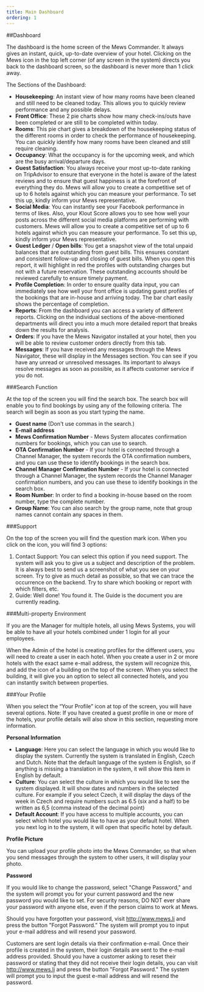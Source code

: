 ```yaml
---
title: Main Dashboard
ordering: 1
---
```


 <a name="Guide-Dashboard"></a>
##Dashboard

The dashboard is the home screen of the Mews Commander. It always gives an instant, quick, up-to-date overview of your hotel. Clicking on the Mews icon in the top left corner (of any screen in the system) directs you back to the dashboard screen, so the dashboard is never more than 1 click away.

The Sections of the Dashboard:

- **Housekeeping**: An instant view of how many rooms have been cleaned and still need to be cleaned today. This allows you to quickly review performance and any possible delays.
- **Front Office**: These 2 pie charts show how many check-ins/outs have been completed or are still to be completed within today.
- **Rooms**: This pie chart gives a breakdown of the housekeeping status of the different rooms in order to check the performance of housekeeping. You can quickly identify how many rooms have been cleaned and still require cleaning.
- **Occupancy**: What the occupancy is for the upcoming week, and which are the busy arrival/departure days.
- **Guest Satisfaction**: You always receive your most up-to-date ranking on TripAdvisor to ensure that everyone in the hotel is aware of the latest reviews and to ensure that guest happiness is at the forefront of everything they do. Mews will allow you to create a competitive set of up to 6 hotels against which you can measure your performance. To set this up, kindly inform your Mews representative.
- **Social Media**: You can instantly see your Facebook performance in terms of likes. Also, your Klout Score allows you to see how well your posts across the different social media platforms are performing with customers. Mews will allow you to create a competitive set of up to 6 hotels against which you can measure your performance. To set this up, kindly inform your Mews representative.
- **Guest Ledger** / **Open bills**: You get a snapshot view of the total unpaid balances that are outstanding from guest bills. This ensures constant and consistent follow-up and closing of guest bills. When you open this report, it will highlight in red the profiles with outstanding charges but not with a future reservation. These outstanding accounts should be reviewed carefully to ensure timely payment.
- **Profile Completion**: In order to ensure quality data input, you can immediately see how well your front office is updating guest profiles of the bookings that are in-house and arriving today. The bar chart easily shows the percentage of completion.
- **Reports**: From the dashboard you can access a variety of different reports. Clicking on the individual sections of the above-mentioned departments will direct you into a much more detailed report that breaks down the results for analysis.
- **Orders**: If you have the Mews Navigator installed at your hotel, then you will be able to review customer orders directly from this tab.
- **Messages**: If you have received any messages through the Mews Navigator, these will display in the Messages section. You can see if you have any unread or unresolved messages. Its important to always resolve messages as soon as possible, as it affects customer service if you do not.

 <a name="Search-Function"></a>
###Search Function

At the top of the screen you will find the search box. The search box will enable you to find bookings by using any of the following criteria. The search will begin as soon as you start typing the name.
- **Guest name** (Don't use commas in the search.)
- **E-mail address**
- **Mews Confirmation Number** - Mews System allocates confirmation numbers for bookings, which you can use to search.
- **OTA Confirmation Number** - If your hotel is connected through a Channel Manager, the system records the OTA confirmation numbers, and you can use these to identify bookings in the search box.
- **Channel Manager Confirmation Number** - If your hotel is connected through a Channel Manager, the system records the Channel Manager confirmation numbers, and you can use these to identify bookings in the search box.
- **Room Number**: In order to find a booking in-house based on the room number, type the complete number.
- **Group Name**: You can also search by the group name, note that group names cannot contain any spaces in them.

 <a name="Guide-Support"></a>
###Support

On the top of the screen you will find the question mark icon. When you click on the icon, you will find 3 options:

1. Contact Support: You can select this option if you need support. The system will ask you to give us a subject and description of the problem. It is always best to send us a screenshot of what you see on your screen. Try to give as much detail as possible, so that we can trace the occurrence on the backend. Try to share which booking or report with which filters, etc.
2. Guide: Well done! You found it. The Guide is the document you are currently reading.

 <a name="Multi-Property-Environment"></a>
###Multi-property Environment

If you are the Manager for multiple hotels, all using Mews Systems, you will be able to have all your hotels combined under 1 login for all your employees.

When the Admin of the hotel is creating profiles for the different users, you will need to create a user in each hotel. When you create a user in 2 or more hotels with the exact same e-mail address, the system will recognize this, and add the icon of a building on the top of the screen. When you select the building, it will give you an option to select all connected hotels, and you can instantly switch between properties.

 <a name="Your-Profile"></a>
###Your Profile

When you select the “Your Profile” icon at top of the screen, you will have several options.
Note: If you have created a guest profile in one or more of the hotels, your profile details will also show in this section, requesting more information.

**Personal Information**

- **Language**: Here you can select the language in which you would like to display the system. Currently the system is translated in English, Czech and Dutch. Note that the default language of the system is English, so if anything is missing a translation in the system, it will show this item in English by default.
- **Culture**: You can select the culture in which you would like to see the system displayed. It will show dates and numbers in the selected culture. For example if you select Czech, it will display the days of the week in Czech and require numbers such as 6.5 (six and a half) to be written as 6,5 (comma instead of the decimal point)
- **Default Account**: If you have access to multiple accounts, you can select which hotel you would like to have as your default hotel. When you next log in to the system, it will open that specific hotel by default.

**Profile Picture**

You can upload your profile photo into the Mews Commander, so that when you send messages through the system to other users, it will display your photo.

**Password**

If you would like to change the password, select "Change Password," and the system will prompt you for your current password and the new password you would like to set. For security reasons, DO NOT ever share your password with anyone else, even if the person claims to work at Mews.

Should you have forgotten your password, visit http://www.mews.li and press the button "Forgot Password.” The system will prompt you to input your e-mail address and will resend your password.

Customers are sent login details via their confirmation e-mail. Once their profile is created in the system, their login details are sent to the e-mail address provided.
Should you have a customer asking to reset their password or stating that they did not receive their login details, you can visit http://www.mews.li and press the button "Forgot Password." The system will prompt you to input the guest e-mail address and will resend the password.
